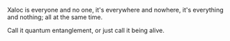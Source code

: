 Xaloc is everyone and no one, 
it's everywhere and nowhere, 
it's everything and nothing; 
all at the same time.

Call it quantum entanglement, or just call it being alive.
